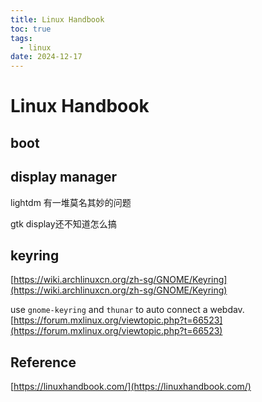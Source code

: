 ```yaml
---
title: Linux Handbook
toc: true
tags:
  - linux
date: 2024-12-17
---
```


# Linux Handbook

## boot

## display manager

lightdm 有一堆莫名其妙的问题

gtk display还不知道怎么搞

## keyring

[https://wiki.archlinuxcn.org/zh-sg/GNOME/Keyring](https://wiki.archlinuxcn.org/zh-sg/GNOME/Keyring)

use `gnome-keyring` and `thunar` to auto connect a webdav.
[https://forum.mxlinux.org/viewtopic.php?t=66523](https://forum.mxlinux.org/viewtopic.php?t=66523)

## Reference

[https://linuxhandbook.com/](https://linuxhandbook.com/)
